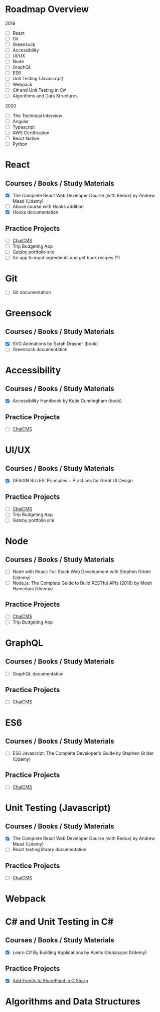 # Roadmap Overview
2019
- [ ] React
- [ ] Git
- [ ] Greensock
- [ ] Accessibility
- [ ] UI/UX
- [ ] Node
- [ ] GraphQL
- [ ] ES6
- [ ] Unit Testing (Javascript)
- [ ] Webpack
- [ ] C# and Unit Testing in C#
- [ ] Algorithms and Data Structures

2020
- [ ] The Technical Interview
- [ ] Angular
- [ ] Typescript
- [ ] AWS Certification
- [ ] React Native
- [ ] Python

# React

## Courses / Books / Study Materials
- [x] The Complete React Web Developer Course (with Redux) by Andrew Mead (Udemy)
- [ ] Above course with Hooks addition
- [x] Hooks documentation

## Practice Projects
- [ ] [ChaiCMS](https://github.com/ndjamenamarmon/chaicms)
- [ ] Trip Budgeting App
- [ ] Gatsby portfolio site
- [ ] An app to input ingredients and get back recipes (?)

# Git
- [ ] Git documentation

# Greensock
## Courses / Books / Study Materials
- [x] SVG Animations by Sarah Drasner (book)
- [ ] Greensock documentation

# Accessibility
## Courses / Books / Study Materials
- [x] Accessibility Handbook by Katie Cunningham (book)

## Practice Projects
- [ ] [ChaiCMS](https://github.com/ndjamenamarmon/chaicms)

# UI/UX
## Courses / Books / Study Materials
- [x] DESIGN RULES: Principles + Practices for Great UI Design

## Practice Projects
- [ ] [ChaiCMS](https://github.com/ndjamenamarmon/chaicms)
- [ ] Trip Budgeting App
- [ ] Gatsby portfolio site

# Node
## Courses / Books / Study Materials
- [ ] Node with React: Full Stack Web Development with Stephen Grider (Udemy)
- [ ] Node.js: The Complete Guide to Build RESTful APIs (2018) by Mosh Hamedani (Udemy)

## Practice Projects
- [ ] [ChaiCMS](https://github.com/ndjamenamarmon/chaicms)
- [ ] Trip Budgeting App

# GraphQL
## Courses / Books / Study Materials
- [ ] GraphQL documentation

## Practice Projects
- [ ] [ChaiCMS](https://github.com/ndjamenamarmon/chaicms)

# ES6
## Courses / Books / Study Materials
- [ ] ES6 Javascript: The Complete Developer's Guide by Stephen Grider (Udemy)

## Practice Projects
- [ ] [ChaiCMS](https://github.com/ndjamenamarmon/chaicms)

# Unit Testing (Javascript)
## Courses / Books / Study Materials
- [x] The Complete React Web Developer Course (with Redux) by Andrew Mead (Udemy)
- [ ] React testing library documentation

## Practice Projects
- [ ] [ChaiCMS](https://github.com/ndjamenamarmon/chaicms)

# Webpack

# C# and Unit Testing in C#
## Courses / Books / Study Materials
- [x] Learn C# By Building Applications by Avetis Ghukasyan (Udemy)

## Practice Projects
- [x] [Add Events to SharePoint in C Sharp](https://github.com/ndjamenamarmon/Add-Events-to-SharePoint-in-C-Sharp)

# Algorithms and Data Structures
